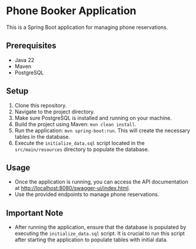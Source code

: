 # Phone Booker Application

This is a Spring Boot application for managing phone reservations.

## Prerequisites
- Java 22
- Maven
- PostgreSQL

## Setup
1. Clone this repository.
2. Navigate to the project directory.
3. Make sure PostgreSQL is installed and running on your machine.
4. Build the project using Maven: `mvn clean install`.
5. Run the application: `mvn spring-boot:run`. This will create the necessary tables in the database.
6. Execute the `initialize_data.sql` script located in the `src/main/resources` directory to populate the database.

## Usage
- Once the application is running, you can access the API documentation at [http://localhost:8080/swagger-ui/index.html](http://localhost:8080/swagger-ui/index.html).
- Use the provided endpoints to manage phone reservations.

## Important Note
- After running the application, ensure that the database is populated by executing the `initialize_data.sql` script. It is crucial to run this script after starting the application to populate tables with initial data.

